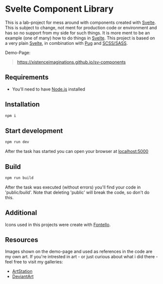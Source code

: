 # Svelte Component Library

This is a lab-project for mess around with components created with [Svelte](https://svelte.dev/). This is subject to change,
 not ment for production code or environment and has so no support from my side for such things.
It is more ment to be an example (one of many) how to do things in [Svelte](https://svelte.dev/).
This project is based on a very plain [Svelte](https://svelte.dev/), in combination with [Pug](https://pugjs.org/api/getting-started.html) and [SCSS/SASS](https://sass-lang.com/).

Demo-Page:
> https://xistenceimaginations.github.io/sv-components

## Requirements
- You'll need to have [Node.js](https://nodejs.org) installed

## Installation

```bash
npm i
```

## Start development

```bash
npm run dev
```
After the task has started you can open your browser at [localhost:5000](http://localhost:5000)

## Build

```bash
npm run build
```
After the task was executed (without errors) you'll find your code in 'public/build'. Note that deleting 'public' will break the code, so don't do this.

## Additional

Icons used in this projects were create with [Fontello](http://fontello.com/).

## Resources

Images shown on the demo-page and used as references in the code are my own art. If you're intrested in art - or
 just curious about what i did there - feel free to visit my galleries:
- [ArtStation](https://www.artstation.com/xistenceimaginations)
- [DeviantArt](https://www.deviantart.com/xistenceimaginations)
